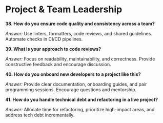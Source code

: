 # Project & Team Leadership

**38. How do you ensure code quality and consistency across a team?**

*Answer:* Use linters, formatters, code reviews, and shared guidelines. Automate checks in CI/CD pipelines.

**39. What is your approach to code reviews?**

*Answer:* Focus on readability, maintainability, and correctness. Provide constructive feedback and encourage discussion.

**40. How do you onboard new developers to a project like this?**

*Answer:* Provide clear documentation, onboarding guides, and pair programming sessions. Encourage questions and mentorship.

**41. How do you handle technical debt and refactoring in a live project?**

*Answer:* Allocate time for refactoring, prioritize high-impact areas, and address tech debt incrementally. 